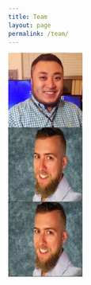```yaml
---
title: Team
layout: page
permalink: /team/
---
```


<div class="row">
  <div class="column">
    <img src="/teampics/touxiang.jpg" width=150 height=150 style="float: left" alt="">
  </div>
  <div class="column">
    <img src="/teampics/andrew.jpg" width=150 height=150 style="float: left" alt="">
  </div>
  <div class="column">
    <img src="/teampics/andrew.jpg" width=150 height=150 style="float: left" alt="">
  </div>
  
</div>
